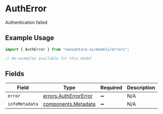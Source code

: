 # AuthError

Authentication failed

## Example Usage

```typescript
import { AuthError } from "neosantara-ai/models/errors";

// No examples available for this model
```

## Fields

| Field                                                          | Type                                                           | Required                                                       | Description                                                    |
| -------------------------------------------------------------- | -------------------------------------------------------------- | -------------------------------------------------------------- | -------------------------------------------------------------- |
| `error`                                                        | [errors.AuthErrorError](../../models/errors/autherrorerror.md) | :heavy_minus_sign:                                             | N/A                                                            |
| `infoMetadata`                                                 | [components.Metadata](../../models/components/metadata.md)     | :heavy_minus_sign:                                             | N/A                                                            |